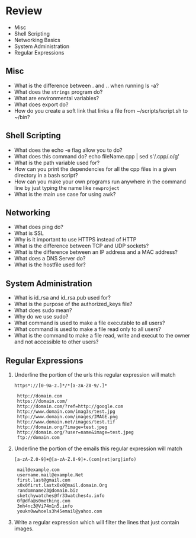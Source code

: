 # Review

* Misc
* Shell Scripting
* Networking Basics
* System Administration
* Regular Expressions

## Misc
* What is the difference between . and .. when running ls -a?
* What does the `strings` program do?
* What are environmental variables?
* What does export do?
* How do you create a soft link that links a file from ~/scripts/script.sh to ~/bin?

## Shell Scripting
* What does the echo -e flag allow you to do?
* What does this command do? echo fileName.cpp | sed s'/.cpp/.o/g'
* What is the path variable used for?
* How can you print the dependencies for all the cpp files in a  given directory in a bash script?
* How can you make your own programs run anywhere in the command line by just typing the name like `newproject`
* What is the main use case for using awk?

## Networking
* What does ping do?
* What is SSL
* Why is it important to use HTTPS instead of HTTP
* What is the difference between TCP and UDP sockets?
* What is the difference between an IP address and a MAC address?
* What does a DNS Server do?
* What is the hostfile used for?

## System Administration
* What is id_rsa and id_rsa.pub used for?
* What is the purpose of the authorized_keys file?
* What does sudo mean?
* Why do we use sudo?
* What command is used to make a file executable to all users?
* What command is used to make a file read only to all users?
* What is the command to make a file read, write and execut to the owner and not accessible to other users?
## Regular Expressions

1. Underline the portion of the urls this regular expression will match 

	`https*://[0-9a-z.]*/*[a-zA-Z0-9/.]*`


        http://domain.com
        https://domain.com/
        http://domain.com/?ref=http://google.com
        http://www.domain.com/imag3s/test.jpg
        http://www.domain.com/images/IMAGE.png
        http://www.domain.net/images/test.tif
        http://domain.org/?image=test.jpeg
        http://domain.org/?user=name&image=test.jpeg
        ftp://domain.com


2. Underline the portion of the emails this regular expression will match 

	`[a-zA-Z.0-9]+@[a-zA-Z.0-9]+.(com|net|org|info)`


        mail@example.com
        username.mail@example.Net
        first.last@gmail.com
        x0x0first.lastx0x0@mail.domain.Org
        randomname23@domain.biz
        sketchywatches@fr33watches4u.info
        0f@dfa@s0mething.com
        3nh4nc3@Vi74m1n5.info
        youkn0wwhoels3h45email@yahoo.com

1. Write a regular expression which will filter the lines that just contain images.
